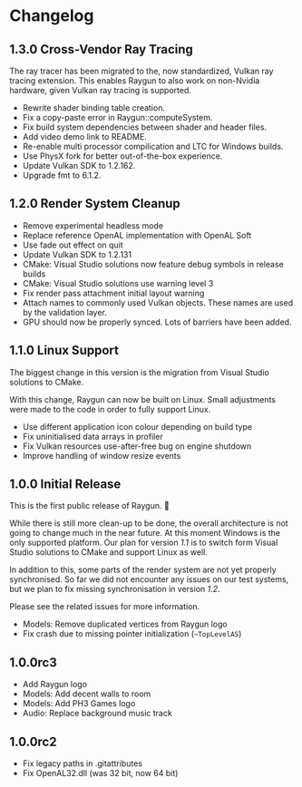 # Changelog

## 1.3.0 Cross-Vendor Ray Tracing

The ray tracer has been migrated to the, now standardized, Vulkan ray tracing extension.
This enables Raygun to also work on non-Nvidia hardware, given Vulkan ray tracing is supported.

- Rewrite shader binding table creation.
- Fix a copy-paste error in Raygun::computeSystem.
- Fix build system dependencies between shader and header files.
- Add video demo link to README.
- Re-enable multi processor compilication and LTC for Windows builds.
- Use PhysX fork for better out-of-the-box experience.
- Update Vulkan SDK to 1.2.162.
- Upgrade fmt to 6.1.2.

## 1.2.0 Render System Cleanup

- Remove experimental headless mode
- Replace reference OpenAL implementation with OpenAL Soft
- Use fade out effect on quit
- Update Vulkan SDK to 1.2.131
- CMake: Visual Studio solutions now feature debug symbols in release builds
- CMake: Visual Studio solutions use warning level 3
- Fix render pass attachment initial layout warning
- Attach names to commonly used Vulkan objects.
  These names are used by the validation layer.
- GPU should now be properly synced.
  Lots of barriers have been added.

## 1.1.0 Linux Support

The biggest change in this version is the migration from Visual Studio solutions to CMake.

With this change, Raygun can now be built on Linux.
Small adjustments were made to the code in order to fully support Linux.

- Use different application icon colour depending on build type
- Fix uninitialised data arrays in profiler
- Fix Vulkan resources use-after-free bug on engine shutdown
- Improve handling of window resize events

## 1.0.0 Initial Release

This is the first public release of Raygun. 🎉

While there is still more clean-up to be done, the overall architecture is not going to change much in the near future.
At this moment Windows is the only supported platform.
Our plan for version *1.1* is to switch form Visual Studio solutions to CMake and support Linux as well.

In addition to this, some parts of the render system are not yet properly synchronised.
So far we did not encounter any issues on our test systems, but we plan to fix missing synchronisation in version *1.2*.

Please see the related issues for more information.

- Models: Remove duplicated vertices from Raygun logo
- Fix crash due to missing pointer initialization (`~TopLevelAS`)

## 1.0.0rc3

- Add Raygun logo
- Models: Add decent walls to room
- Models: Add PH3 Games logo
- Audio: Replace background music track

## 1.0.0rc2

- Fix legacy paths in .gitattributes
- Fix OpenAL32.dll (was 32 bit, now 64 bit)
